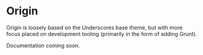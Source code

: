 
Origin
===

Origin is loosely based on the Underscores base theme, but with more focus placed on development tooling (primarily in the form of adding Grunt).

Documentation coming soon.